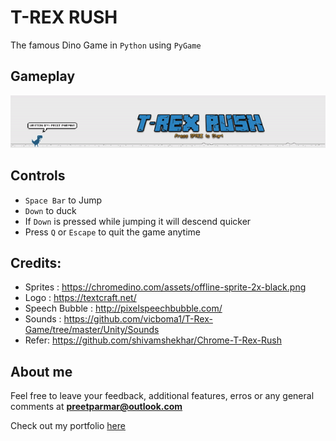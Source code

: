 # T-REX RUSH
The famous Dino Game in `Python` using `PyGame`

## Gameplay
![Game Play](/TRex-Rush/Assets/Images/gameplay.gif)

## Controls
- `Space Bar` to Jump
- `Down` to duck
- If `Down` is pressed while jumping it will descend quicker
- Press `Q` or `Escape` to quit the game anytime

## Credits:
- Sprites : https://chromedino.com/assets/offline-sprite-2x-black.png
- Logo : https://textcraft.net/
- Speech Bubble : http://pixelspeechbubble.com/
- Sounds : https://github.com/vicboma1/T-Rex-Game/tree/master/Unity/Sounds
- Refer: https://github.com/shivamshekhar/Chrome-T-Rex-Rush

## About me
Feel free to leave your feedback, additional features, erros or any general comments at **preetparmar@outlook.com**

Check out my portfolio [here](https://preetparmar.github.io/ "My Portfolio")
